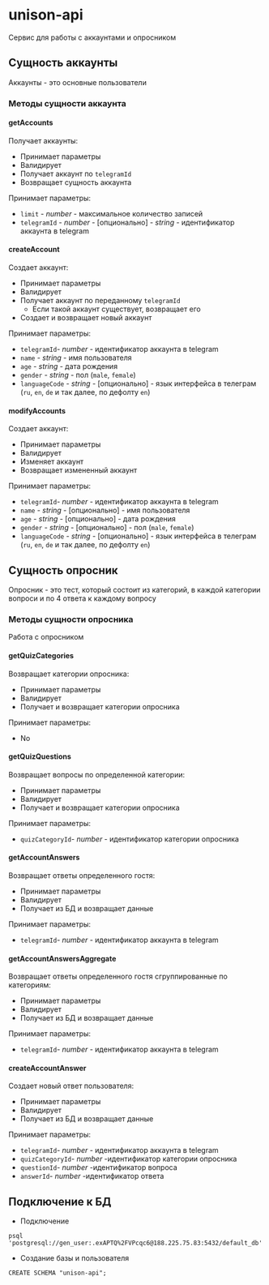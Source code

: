 # unison-api

Сервис для работы с аккаунтами и опросником

## Сущность аккаунты

Аккаунты - это основные пользователи

### Методы сущности аккаунта

#### getAccounts

Получает аккаунты:

- Принимает параметры
- Валидирует
- Получает аккаунт по `telegramId`
- Возвращает сущность аккаунта

Принимает параметры:

- `limit` - *number* - максимальное количество записей
- `telegramId` - *number* - [опционально] - *string*  - идентификатор аккаунта в telegram

#### createAccount

Создает аккаунт:

- Принимает параметры
- Валидирует
- Получает аккаунт по переданному `telegramId`
    - Если такой аккаунт существует, возвращает его
- Создает и возвращает новый аккаунт

Принимает параметры:

- `telegramId`- *number* - идентификатор аккаунта в telegram
- `name` - *string* - имя пользователя
- `age` - *string* - дата рождения
- `gender` - *string* - пол (`male`, `female`)
- `languageCode` - *string* - [опционально] - язык интерфейса в телеграм (`ru`, `en`, `de` и так далее, по дефолту `en`)

#### modifyAccounts

Создает аккаунт:

- Принимает параметры
- Валидирует
- Изменяет аккаунт
- Возвращает измененный аккаунт

Принимает параметры:

- `telegramId`- *number* - идентификатор аккаунта в telegram
- `name` - *string* - [опционально] - имя пользователя
- `age` - *string* - [опционально] - дата рождения
- `gender` - *string* - [опционально] - пол (`male`, `female`)
- `languageCode` - *string* - [опционально] - язык интерфейса в телеграм (`ru`, `en`, `de` и так далее, по дефолту `en`)

## Сущность опросник

Опросник - это тест, который состоит из категорий, в каждой категории вопроси и по 4 ответа к каждому вопросу

### Методы сущности опросника

Работа с опросником

#### getQuizCategories

Возвращает категории опросника:

- Принимает параметры
- Валидирует
- Получает и возвращает категории опросника

Принимает параметры:

- No

#### getQuizQuestions

Возвращает вопросы по определенной категории:

- Принимает параметры
- Валидирует
- Получает и возвращает категории опросника

Принимает параметры:

- `quizCategoryId`- *number* - идентификатор категории опросника

#### getAccountAnswers

Возвращает ответы определенного гостя:

- Принимает параметры
- Валидирует
- Получает из БД и возвращает данные

Принимает параметры:

- `telegramId`- *number* - идентификатор аккаунта в telegram

#### getAccountAnswersAggregate

Возвращает ответы определенного гостя сгруппированные по категориям:

- Принимает параметры
- Валидирует
- Получает из БД и возвращает данные

Принимает параметры:

- `telegramId`- *number* - идентификатор аккаунта в telegram


#### createAccountAnswer

Создает новый ответ пользователя:

- Принимает параметры
- Валидирует
- Получает из БД и возвращает данные

Принимает параметры:

- `telegramId`- *number* - идентификатор аккаунта в telegram
- `quizCategoryId`- *number* -идентификатор категории опросника
- `questionId`- *number* -идентификатор вопроса
- `answerId`- *number* -идентификатор ответа


## Подключение к БД

- Подключение
```shell
psql 'postgresql://gen_user:.exAPTQ%2FVPcqc6@188.225.75.83:5432/default_db'
```
- Создание базы и пользователя
```shell
CREATE SCHEMA "unison-api";
```
